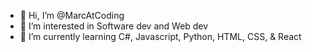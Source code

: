 - 👋 Hi, I’m @MarcAtCoding
- 👀 I’m interested in Software dev and Web dev
- 🌱 I’m currently learning C#, Javascript, Python, HTML, CSS, & React

<!---
MarcAtCoding/MarcAtCoding is a ✨ special ✨ repository because its `README.md` (this file) appears on your GitHub profile.
You can click the Preview link to take a look at your changes.
--->
